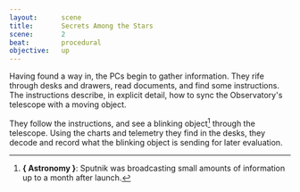 ```yaml
---
layout:      scene
title:       Secrets Among the Stars
scene:       2
beat:        procedural
objective:   up
---
```



Having found a way in, the PCs begin to gather information.
They rife through desks and drawers, read documents, and find some instructions.
The instructions describe, in explicit detail,
how to sync the Observatory's telescope with a moving object.

They follow the instructions, and see a blinking object[^0] through the telescope.
Using the charts and telemetry they find in the desks,
they decode and record what the blinking object is sending for later evaluation.

[^0]: **{ Astronomy }**: Sputnik was broadcasting small amounts of information up to a month after launch.











